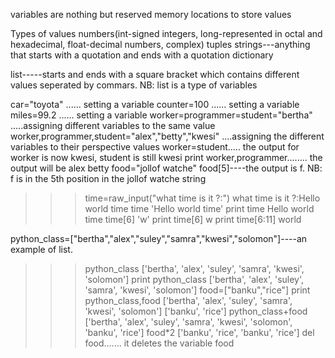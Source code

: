 variables are nothing but reserved memory locations to store values

Types of values
numbers(int-signed integers, long-represented in octal and hexadecimal, float-decimal numbers, complex)
tuples
strings---anything that starts with a quotation and ends with a quotation
dictionary

list-----starts and ends with a square bracket which contains different values seperated by commars.
NB: list is a type of variables

car="toyota"  ...... setting a variable
counter=100  ...... setting a variable
miles=99.2   ...... setting a variable
worker=programmer=student="bertha" .....assigning different variables to the same value
worker,programmer,student="alex","betty","kwesi" ....assigning the different variables to their perspective values
worker=student..... the output for worker is now kwesi, student is still kwesi
print worker,programmer........ the output will be alex betty
food="jollof watche"
food[5]----the output is f. NB: f is in the 5th position in the jollof watche string

>>> time=raw_input("what time is it ?:")
what time is it ?:Hello world time
>>> time
'Hello world time'
>>> print time
Hello world time
>>> time[6]
'w'
>>> print time[6]
w
>>> print time[6:11]
world
>>>
python_class=["bertha","alex","suley","samra","kwesi","solomon"]----an example of list. 
>>> python_class
['bertha', 'alex', 'suley', 'samra', 'kwesi', 'solomon']
>>> print python_class
['bertha', 'alex', 'suley', 'samra', 'kwesi', 'solomon']
>>> food=["banku","rice"]
>>> print python_class,food
['bertha', 'alex', 'suley', 'samra', 'kwesi', 'solomon'] ['banku', 'rice']
>>> python_class+food
['bertha', 'alex', 'suley', 'samra', 'kwesi', 'solomon', 'banku', 'rice']
>>> food*2
['banku', 'rice', 'banku', 'rice']
>>> del food....... it deletes the variable food